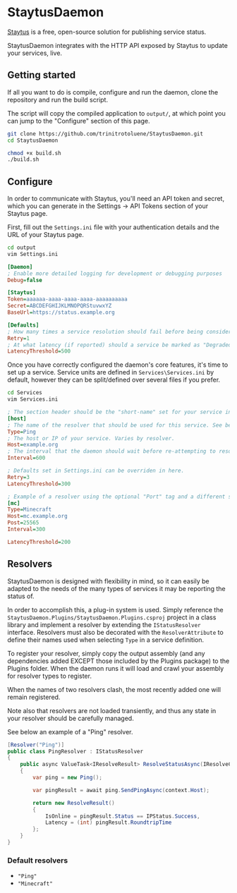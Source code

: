 # StaytusDaemon
[Staytus](https://github.com/adamcooke/staytus) is a free, open-source solution for publishing service status. 

StaytusDaemon integrates with the HTTP API exposed by Staytus to update your services, live.

## Getting started

If all you want to do is compile, configure and run the daemon, clone the repository and run the build script.

The script will copy the compiled application to `output/`, at which point you can jump to the "Configure" section of this page.

```bash
git clone https://github.com/trinitrotoluene/StaytusDaemon.git
cd StaytusDaemon

chmod +x build.sh
./build.sh
```

## Configure

In order to communicate with Staytus, you'll need an API token and secret, which you can generate in the Settings -> API Tokens section of your Staytus page.

First, fill out the `Settings.ini` file with your authentication details and the URL of your Staytus page. 

```bash
cd output
vim Settings.ini
```

```ini
[Daemon]
; Enable more detailed logging for development or debugging purposes
Debug=false

[Staytus]
Token=aaaaaa-aaaa-aaaa-aaaa-aaaaaaaaaa
Secret=ABCDEFGHIJKLMNOPQRStuvwxYZ
BaseUrl=https://status.example.org

[Defaults]
; How many times a service resolution should fail before being considered offline
Retry=1
; At what latency (if reported) should a service be marked as "Degraded Service"
LatencyThreshold=500
```

Once you have correctly configured the daemon's core features, it's time to set up a service. Service units are defined in `Services\Services.ini` by default, however they can be split/defined over several files if you prefer.

```bash
cd Services
vim Services.ini
```

```ini
; The section header should be the "short-name" set for your service in Staytus.
[host]
; The name of the resolver that should be used for this service. See below for a list of those available by default.
Type=Ping
; The host or IP of your service. Varies by resolver.
Host=example.org
; The interval that the daemon should wait before re-attempting to resolve the status of a service.
Interval=600

; Defaults set in Settings.ini can be overriden in here.
Retry=3
LatencyThreshold=300

; Example of a resolver using the optional "Port" tag and a different service type.
[mc]
Type=Minecraft
Host=mc.example.org
Post=25565
Interval=300

LatencyThreshold=200
```

## Resolvers

StaytusDaemon is designed with flexibility in mind, so it can easily be adapted to the needs of the many types of services it may be reporting the status of.

In order to accomplish this, a plug-in system is used. Simply reference the `StaytusDaemon.Plugins/StaytusDaemon.Plugins.csproj` project in a class library and implement a resolver by extending the `IStatusResolver` interface. Resolvers must also be decorated with the `ResolverAttribute` to define their names used when selecting `Type` in a service definition.

To register your resolver, simply copy the output assembly (and any dependencies added EXCEPT those included by the Plugins package) to the Plugins folder. When the daemon runs it will load and crawl your assembly for resolver types to register.

When the names of two resolvers clash, the most recently added one will remain registered.

Note also that resolvers are not loaded transiently, and thus any state in your resolver should be carefully managed.

See below an example of a "Ping" resolver.
```c#
[Resolver("Ping")]
public class PingResolver : IStatusResolver
{
    public async ValueTask<IResolveResult> ResolveStatusAsync(IResolveContext context)
    {
        var ping = new Ping();

        var pingResult = await ping.SendPingAsync(context.Host);

        return new ResolveResult()
        {
            IsOnline = pingResult.Status == IPStatus.Success,
            Latency = (int) pingResult.RoundtripTime
        };
    }
}
```

### Default resolvers
- `"Ping"`
- `"Minecraft"`
